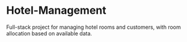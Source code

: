 # Hotel-Management
Full-stack project for managing hotel rooms and customers, with room allocation based on available data.
